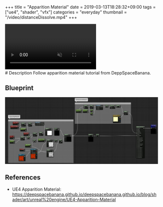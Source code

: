 +++
title = "Apparition Material"
date = 2019-03-13T18:28:32+09:00
tags = ["ue4", "shader", "vfx"]
categories = "everyday"
thumbnail = "/video/distanceDissolve.mp4"
+++

<div class="image">
<video playsinline autoplay muted loop id="vid" src="/video/distanceDissolve.mp4" type="video/mp4" style="max-width: 480px;">
</div>

<div class="description">
# Description
Follow apparition material tutorial from DeppSpaceBanana.

## Blueprint
<img src="/img/ue4/BP_apparition.jpg">


## References
- UE4 Apparition Material: https://deepspacebanana.github.io/deepspacebanana.github.io/blog/shader/art/unreal%20engine/UE4-Apparition-Material